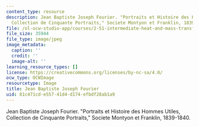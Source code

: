 ```yaml
---
content_type: resource
description: Jean Baptiste Joseph Fourier. "Portraits et Histoire des Hommes Utiles,
  Collection de Cinquante Portraits," Societe Montyon et Franklin, 1839-1840.
file: /ol-ocw-studio-app/courses/2-51-intermediate-heat-and-mass-transfer-fall-2008/81c471cde55741d4d174efbdf28ab1a9_fourier.jpg
file_size: 35944
file_type: image/jpeg
image_metadata:
  caption: ''
  credit: ''
  image-alt: ''
learning_resource_types: []
license: https://creativecommons.org/licenses/by-nc-sa/4.0/
ocw_type: OCWImage
resourcetype: Image
title: Jean Baptiste Joseph Fourier
uid: 81c471cd-e557-41d4-d174-efbdf28ab1a9
---
```

Jean Baptiste Joseph Fourier. "Portraits et Histoire des Hommes Utiles, Collection de Cinquante Portraits," Societe Montyon et Franklin, 1839-1840.